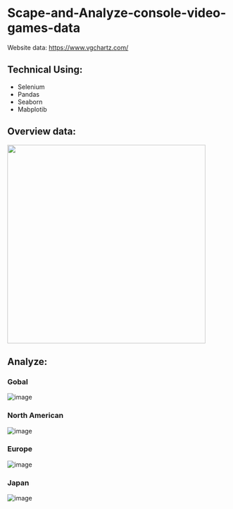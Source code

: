 # Scape-and-Analyze-console-video-games-data
Website data: https://www.vgchartz.com/
## Technical Using:
  + Selenium
  + Pandas
  + Seaborn
  + Mabplotib
## Overview data:
<img src="https://user-images.githubusercontent.com/85773711/135377845-b53e4564-01ff-486a-bdb6-7e62d78ebe62.png" width="450" height="450" align="center"/>
<!-- ![image](https://user-images.githubusercontent.com/85773711/135377845-b53e4564-01ff-486a-bdb6-7e62d78ebe62.png) -->

## Analyze:

### Gobal
<!-- <img src="https://user-images.githubusercontent.com/85773711/135377923-3e0185c7-b073-4134-abb3-f7d43abc610c.png" width="450" height="450" align="center"/> -->
![image](https://user-images.githubusercontent.com/85773711/135377923-3e0185c7-b073-4134-abb3-f7d43abc610c.png)
### North American
![image](https://user-images.githubusercontent.com/85773711/135377960-557115f2-69df-4156-a6a6-925416c390ea.png)
### Europe
![image](https://user-images.githubusercontent.com/85773711/135377971-52e1d0b9-372d-4c04-a667-aea1905217e6.png)
### Japan
![image](https://user-images.githubusercontent.com/85773711/135377989-660c3e31-5b73-4940-860e-044942eb52d8.png)

